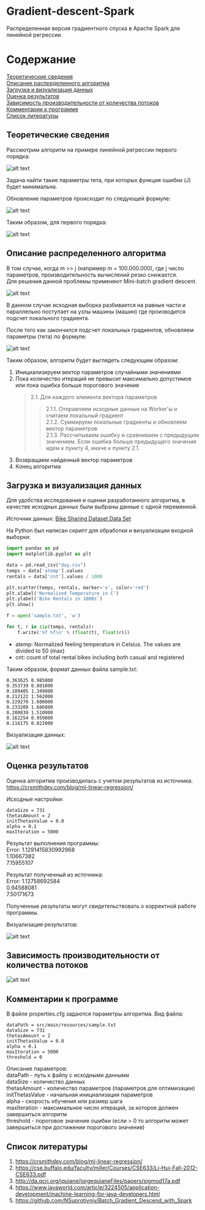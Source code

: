 # Gradient-descent-Spark

Распределенная версия градиентного спуска в Apache Spark для линейной регрессии.

# Содержание  
[Теоретические сведения](#info)  
[Описание распределенного алгоритма](#algorithms)  
[Загрузка и визуализация данных](#data)  
[Оценка результатов](#results)  
[Зависимость производительности от количества потоков](#speed)   
[Комментарии к программе](#comments)  
[Список литературы](#links)  
  

<a name="info"><h2>Теоретические сведения</h2></a>

Рассмотрим алгоритм на примере линейной регрессии первого порядка:

![alt text](/images/formula_1.png)

Задача найти такие параметры тета, при которых функция ошибки (J) будет минимальна.

Обновление параметров происходит по следующей формуле:

![alt text](/images/formula_2.png)

Таким образом, для первого порядка:

![alt text](/images/formula_3.png)

<a name="algorithms"><h2>Описание распределенного алгоритма</h2></a>

В том случае, когда m >> j (например m = 100.000.000), где j число параметров, производительность вычислений резко снижается.  
Для решения данной проблемы применяют Mini-batch gradient descent.

![alt text](./images/formula_5.png)

В данном случае исходная выборка разбивается на равные части и параллельно поступает на узлы машины (машин) где производится подсчет локального градиента. 

После того как закончился подсчет локальных градиентов, обновляем параметры (тета) по формуле:

![alt text](/images/formula_6.png)

Таким образом, алгоритм будет выглядеть следующим образом:  
1. Инициализируем вектор параметров случайными значениями  
2. Пока количество итераций не превысит максимально допустимое или пока ошибка больше порогового значения  
    > 2.1. Для каждого элемента вектора параметров  
    > >  2.1.1. Отправляем исходные данные на Worker'ы и считаем локальный градиент  
    > >  2.1.2. Суммируем локальные градиенты и обновляем вектор параметров  
    > >  2.1.3. Рассчитываем ошибку и сравниваем с предыдущим значением. Если ошибка больше предыдущего значения идем к пункту 4, 
    > иначе к пункту 2.1.  
3. Возвращаем найденный вектор параметров  
4. Конец алгоритма  

<a name="data"><h2>Загрузка и визуализация данных</h2></a>

Для удобства исследования и оценки разработанного алгоритма, в качестве исходных данных были выбраны данные с одной переменной.

Источник данных: [Bike Sharing Dataset Data Set](https://archive.ics.uci.edu/ml/datasets/Bike+Sharing+Dataset)

На Python был написан скрипт для обработки и визуализации входной выборки:


```python
import pandas as pd
import matplotlib.pyplot as plt

data = pd.read_csv("day.csv")
temps = data['atemp'].values
rentals = data['cnt'].values / 1000

plt.scatter(temps, rentals, marker='x', color='red')
plt.xlabel('Normalized Temperature in C')
plt.ylabel('Bike Rentals in 1000s')
plt.show()

f = open('sample.txt', 'w')

for t, r in zip(temps, rentals):
    f.write('%f %f\n' % (float(t), float(r)))
```

- atemp: Normalized feeling temperature in Celsius. The values are divided to 50 (max)
- cnt: count of total rental bikes including both casual and registered

Таким образом, формат данных файла sample.txt:
```       
0.363625 0.985000
0.353739 0.801000
0.189405 1.349000
0.212122 1.562000
0.229270 1.600000
0.233209 1.606000
0.208839 1.510000
0.162254 0.959000
0.116175 0.822000
```
Визуализация данных:

![alt text](/images/data.jpg)

<a name="results"><h2>Оценка результатов</h2></a>

Оценка алгоритма производилась с учетом результатов из источника: https://crsmithdev.com/blog/ml-linear-regression/ 

Исходные настройки:
``` 
dataSize = 731
thetasAmount = 2
initThetasValue = 0.0
alpha = 0.1
maxIteration = 5000
``` 

Результат выполнения программы:  
Error: 1.1291415830992968  
1.10667382  
7.15955107  

Результат полученный из источника:  
Error: 1.12758692584  
0.94588081  
7.50171673  

Полученные результаты могут свидетельствовать о корректной работе программы.

Визуализация результатов: 

![alt text](/images/result.jpg)

<a name="speed"><h2>Зависимость производительности от количества потоков</h2></a>

![alt text](/images/local_N.jpg)

<a name="comments"><h2>Комментарии к программе</h2></a>

В файле properties.cfg задаются параметры алгоритма. Вид файла:
``` 
dataPath = src/main/resources/sample.txt
dataSize = 731
thetasAmount = 2
initThetasValue = 0.0
alpha = 0.1
maxIteration = 5000
threshold = 0
``` 

Описание параметров:  
dataPath - путь к файлу с исходными данными  
dataSize - количество данных  
thetasAmount - количество параметров (параметров для оптимизации)  
initThetasValue - начальная инициализация параметров  
alpha - скорость обучения или размер шага  
maxIteration - максимальное число итераций, за которое должен завершиться алгоритм  
threshold - пороговое значение ошибки (если > 0 то алгоритм может завершиться при достижении порогового значения)  

<a name="links"><h2>Список литературы</h2></a>

1. https://crsmithdev.com/blog/ml-linear-regression/
2. https://cse.buffalo.edu/faculty/miller/Courses/CSE633/Li-Hui-Fall-2012-CSE633.pdf
3. http://da.qcri.org/jquiane/jorgequianeFiles/papers/sigmod17a.pdf
4. https://www.javaworld.com/article/3224505/application-development/machine-learning-for-java-developers.html
5. https://github.com/NSuprotivniy/Batch_Gradient_Descend_with_Spark




